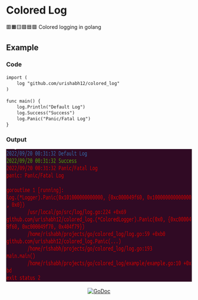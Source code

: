 # Colored Log
🟥🟧🟨🟩🟦🟪 Colored logging in golang

## Example

### Code
```
import (
	log "github.com/urishabh12/colored_log"
)

func main() {
    log.Println("Default Log")
    log.Success("Success")
    log.Panic("Panic/Fatal Log")
}
```
### Output
<p align="left">
<img 
    src="example.png" 
    width="720" height="360" border="0" alt="evio">
</p>

<p align="center"><a href="https://godoc.org/github.com/urishabh12/colored_log"><img src="https://img.shields.io/badge/api-reference-blue.svg?style=flat-square" alt="GoDoc"></a></p>
